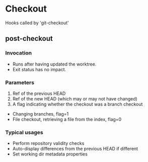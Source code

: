 # Checkout 
Hooks called by 'git-checkout'

## post-checkout

### Invocation
 * Runs after having updated the worktree.
 * Exit status has no impact.

### Parameters
 1. Ref of the previous HEAD
 2. Ref of the new HEAD (which may or may not have changed)
 3. A flag indicating whether the checkout was a branch checkout
   * Changing branches, flag=1 
   * File checkout, retrieving a file from the index, flag=0

### Typical usages
 * Perform repository validity checks
 * Auto-display differences from the previous HEAD if different
 * Set working dir metadata properties
